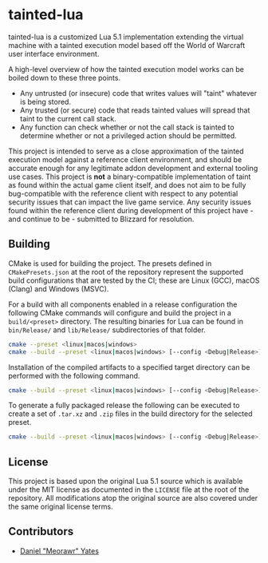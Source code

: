 # tainted-lua

tainted-lua is a customized Lua 5.1 implementation extending the virtual machine with a tainted execution model based off the World of Warcraft user interface environment.

A high-level overview of how the tainted execution model works can be boiled down to these three points.

- Any untrusted (or insecure) code that writes values will "taint" whatever is being stored.
- Any trusted (or secure) code that reads tainted values will spread that taint to the current call stack.
- Any function can check whether or not the call stack is tainted to determine whether or not a privileged action should be permitted.

This project is intended to serve as a close approximation of the tainted execution model against a reference client environment, and should be accurate enough for any legitimate addon development and external tooling use cases. This project is **not** a binary-compatible implementation of taint as found within the actual game client itself, and does not aim to be fully bug-compatible with the reference client with respect to any potential security issues that can impact the live game service. Any security issues found within the reference client during development of this project have - and continue to be - submitted to Blizzard for resolution.

## Building

CMake is used for building the project. The presets defined in `CMakePresets.json` at the root of the repository represent the supported build configurations that are tested by the CI; these are Linux (GCC), macOS (Clang) and Windows (MSVC).

For a build with all components enabled in a release configuration the following CMake commands will configure and build the project in a `build/<preset>` directory. The resulting binaries for Lua can be found in `bin/Release/` and `lib/Release/` subdirectories of that folder.

```sh
cmake --preset <linux|macos|windows>
cmake --build --preset <linux|macos|windows> [--config <Debug|Release>]
```

Installation of the compiled artifacts to a specified target directory can be performed with the following command.

```sh
cmake --build --preset <linux|macos|windows> [--config <Debug|Release>] [--prefix <path to install to>] [--strip]
```

To generate a fully packaged release the following can be executed to create a set of `.tar.xz` and `.zip` files in the build directory for the selected preset.

```sh
cmake --build --preset <linux|macos|windows> [--config <Debug|Release>] --target package
```

## License

This project is based upon the original Lua 5.1 source which is available under the MIT license as documented in the `LICENSE` file at the root of the repository. All modifications atop the original source are also covered under the same original license terms.

## Contributors

- [Daniel "Meorawr" Yates](https://github.com/meorawr)

